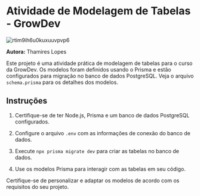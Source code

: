 # Atividade de Modelagem de Tabelas - GrowDev

![rtim9ih6u0kuxuuvpvp6](https://github.com/Thamireslopescz/Modelagem-de-tabelas-Prisma/assets/100656019/73fb277b-9968-4275-9299-05d88bf7f5c9)


**Autora:** Thamires Lopes

Este projeto é uma atividade prática de modelagem de tabelas para o curso da GrowDev. Os modelos foram definidos usando o Prisma e estão configurados para migração no banco de dados PostgreSQL. Veja o arquivo `schema.prisma` para os detalhes dos modelos.

## Instruções

1. Certifique-se de ter Node.js, Prisma e um banco de dados PostgreSQL configurados.

2. Configure o arquivo `.env` com as informações de conexão do banco de dados.

3. Execute `npx prisma migrate dev` para criar as tabelas no banco de dados.

4. Use os modelos Prisma para interagir com as tabelas em seu código.

Certifique-se de personalizar e adaptar os modelos de acordo com os requisitos do seu projeto.
